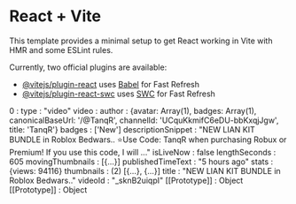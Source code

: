 # React + Vite

This template provides a minimal setup to get React working in Vite with HMR and some ESLint rules.

Currently, two official plugins are available:

- [@vitejs/plugin-react](https://github.com/vitejs/vite-plugin-react/blob/main/packages/plugin-react/README.md) uses [Babel](https://babeljs.io/) for Fast Refresh
- [@vitejs/plugin-react-swc](https://github.com/vitejs/vite-plugin-react-swc) uses [SWC](https://swc.rs/) for Fast Refresh
 
 0
: 
type
: 
"video"
video
: 
author
: 
{avatar: Array(1), badges: Array(1), canonicalBaseUrl: '/@TanqR', channelId: 'UCquKkmifC6eDU-bbKxqjJgw', title: 'TanqR'}
badges
: 
['New']
descriptionSnippet
: 
"NEW LIAN KIT BUNDLE in Roblox Bedwars.. ⭐Use Code: TanqR when purchasing Robux or Premium! If you use this code, I will ..."
isLiveNow
: 
false
lengthSeconds
: 
605
movingThumbnails
: 
[{…}]
publishedTimeText
: 
"5 hours ago"
stats
: 
{views: 94116}
thumbnails
: 
(2) [{…}, {…}]
title
: 
"NEW LIAN KIT BUNDLE in Roblox Bedwars.."
videoId
: 
"_sknB2uiqpI"
[[Prototype]]
: 
Object
[[Prototype]]
: 
Object